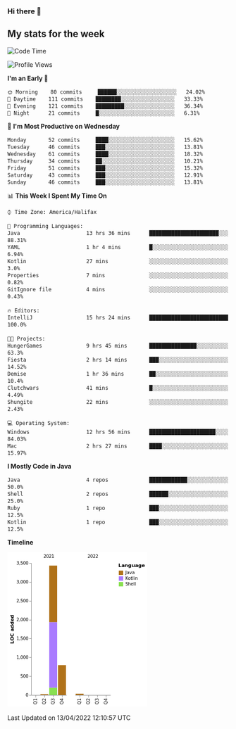### Hi there 👋

## My stats for the week
<!--START_SECTION:waka-->
![Code Time](http://img.shields.io/badge/Code%20Time-174%20hrs%209%20mins-blue)

![Profile Views](http://img.shields.io/badge/Profile%20Views-0-blue)

**I'm an Early 🐤** 

```text
🌞 Morning    80 commits     ██████░░░░░░░░░░░░░░░░░░░   24.02% 
🌆 Daytime    111 commits    ████████░░░░░░░░░░░░░░░░░   33.33% 
🌃 Evening    121 commits    █████████░░░░░░░░░░░░░░░░   36.34% 
🌙 Night      21 commits     █░░░░░░░░░░░░░░░░░░░░░░░░   6.31%

```
📅 **I'm Most Productive on Wednesday** 

```text
Monday       52 commits     ████░░░░░░░░░░░░░░░░░░░░░   15.62% 
Tuesday      46 commits     ███░░░░░░░░░░░░░░░░░░░░░░   13.81% 
Wednesday    61 commits     ████░░░░░░░░░░░░░░░░░░░░░   18.32% 
Thursday     34 commits     ██░░░░░░░░░░░░░░░░░░░░░░░   10.21% 
Friday       51 commits     ███░░░░░░░░░░░░░░░░░░░░░░   15.32% 
Saturday     43 commits     ███░░░░░░░░░░░░░░░░░░░░░░   12.91% 
Sunday       46 commits     ███░░░░░░░░░░░░░░░░░░░░░░   13.81%

```


📊 **This Week I Spent My Time On** 

```text
⌚︎ Time Zone: America/Halifax

💬 Programming Languages: 
Java                     13 hrs 36 mins      ██████████████████████░░░   88.31% 
YAML                     1 hr 4 mins         █░░░░░░░░░░░░░░░░░░░░░░░░   6.94% 
Kotlin                   27 mins             ░░░░░░░░░░░░░░░░░░░░░░░░░   3.0% 
Properties               7 mins              ░░░░░░░░░░░░░░░░░░░░░░░░░   0.82% 
GitIgnore file           4 mins              ░░░░░░░░░░░░░░░░░░░░░░░░░   0.43%

🔥 Editors: 
IntelliJ                 15 hrs 24 mins      █████████████████████████   100.0%

🐱‍💻 Projects: 
HungerGames              9 hrs 45 mins       ███████████████░░░░░░░░░░   63.3% 
Fiesta                   2 hrs 14 mins       ███░░░░░░░░░░░░░░░░░░░░░░   14.52% 
Demise                   1 hr 36 mins        ██░░░░░░░░░░░░░░░░░░░░░░░   10.4% 
Clutchwars               41 mins             █░░░░░░░░░░░░░░░░░░░░░░░░   4.49% 
Shungite                 22 mins             ░░░░░░░░░░░░░░░░░░░░░░░░░   2.43%

💻 Operating System: 
Windows                  12 hrs 56 mins      █████████████████████░░░░   84.03% 
Mac                      2 hrs 27 mins       ████░░░░░░░░░░░░░░░░░░░░░   15.97%

```

**I Mostly Code in Java** 

```text
Java                     4 repos             ████████████░░░░░░░░░░░░░   50.0% 
Shell                    2 repos             ██████░░░░░░░░░░░░░░░░░░░   25.0% 
Ruby                     1 repo              ███░░░░░░░░░░░░░░░░░░░░░░   12.5% 
Kotlin                   1 repo              ███░░░░░░░░░░░░░░░░░░░░░░   12.5%

```


**Timeline**

![Chart not found](https://raw.githubusercontent.com/lyndseyy/lyndseyy/main/charts/bar_graph.png) 


 Last Updated on 13/04/2022 12:10:57 UTC
<!--END_SECTION:waka-->